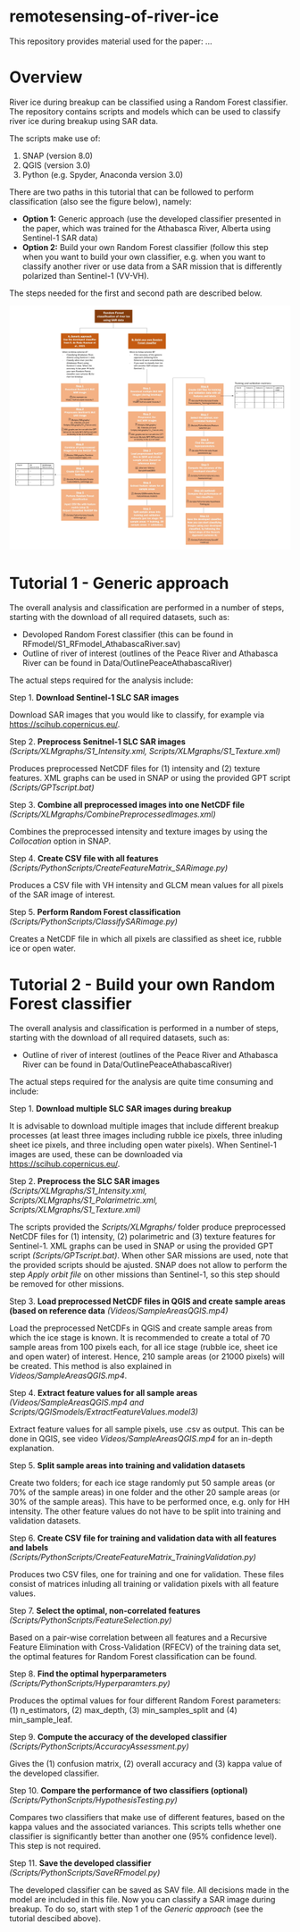 # remotesensing-of-river-ice

This repository provides material used for the paper: <add a link here> ...

Overview
========

River ice during breakup can be classified using a Random Forest classifier. The repository contains scripts and models which can be used to classify river ice during breakup using SAR data.

The scripts make use of:
  1) SNAP (version 8.0)
  2) QGIS (version 3.0)
  3) Python (e.g. Spyder, Anaconda version 3.0)

There are two paths in this tutorial that can be followed to perform classification (also see the figure below), namely:
- **Option 1:** Generic approach (use the developed classifier presented in the paper, which was trained for the Athabasca River, Alberta using Sentinel-1 SAR data)
- **Option 2:** Build your own Random Forest classifier (follow this step when you want to build your own classifier, e.g. when you want to classify another river or use data from a SAR mission that is differently polarized than Sentinel-1 (VV-VH). 

The steps needed for the first and second path are described below.

![alt text](https://github.com/SdeRodaHusman/remotesensing-of-river-ice/blob/main/Figures/Roadmap_RFmodel.jpg?raw=true)


Tutorial 1 - Generic approach
========

The overall analysis and classification are performed in a number of steps, starting with the download of all required datasets, such as:

* Devoloped Random Forest classifier (this can be found in RFmodel/S1_RFmodel_AthabascaRiver.sav)
* Outline of river of interest (outlines of the Peace River and Athabasca River can be found in Data/OutlinePeaceAthabascaRiver)

The actual steps required for the analysis include:

Step 1. **Download Sentinel-1 SLC SAR images**

Download SAR images that you would like to classify, for example via https://scihub.copernicus.eu/.

Step 2. **Preprocess Senitnel-1 SLC SAR images** *(Scripts/XLMgraphs/S1_Intensity.xml, Scripts/XLMgraphs/S1_Texture.xml)*

Produces preprocessed NetCDF files for (1) intensity and (2) texture features. XML graphs can be used in SNAP or using the provided GPT script *(Scripts/GPTscript.bat)*

Step 3. **Combine all preprocessed images into one NetCDF file** *(Scripts/XLMgraphs/CombinePreprocessedImages.xml)*

Combines the preprocessed intensity and texture images by using the *Collocation* option in SNAP. 

Step 4. **Create CSV file with all features** *(Scripts/PythonScripts/CreateFeatureMatrix_SARimage.py)*

Produces a CSV file with VH intensity and GLCM mean values for all pixels of the SAR image of interest.

Step 5. **Perform Random Forest classification** *(Scripts/PythonScripts/ClassifySARimage.py)* 

Creates a NetCDF file in which all pixels are classified as sheet ice, rubble ice or open water. 



Tutorial 2 - Build your own Random Forest classifier
========

The overall analysis and classification is performed in a number of steps, starting with the download of all required datasets, such as:

* Outline of river of interest (outlines of the Peace River and Athabasca River can be found in Data/OutlinePeaceAthabascaRiver)

The actual steps required for the analysis are quite time consuming and include:

Step 1. **Download multiple SLC SAR images during breakup**

It is advisable to download multiple images that include different breakup processes (at least three images including rubble ice pixels, three inluding sheet ice pixels, and three including open water pixels). When Sentinel-1 images are used, these can be downloaded via https://scihub.copernicus.eu/.

Step 2. **Preprocess the SLC SAR images** *(Scripts/XLMgraphs/S1_Intensity.xml, Scripts/XLMgraphs/S1_Polarimetric.xml, Scripts/XLMgraphs/S1_Texture.xml)*

The scripts provided the *Scripts/XLMgraphs/* folder produce preprocessed NetCDF files for (1) intensity, (2) polarimetric and (3) texture features for Sentinel-1. XML graphs can be used in SNAP or using the provided GPT script *(Scripts/GPTscript.bat)*. When other SAR missions are used, note that the provided scripts should be ajusted. SNAP does not allow to perform the step *Apply orbit file* on other missions than Sentinel-1, so this step should be removed for other missions. 

Step 3. **Load preprocessed NetCDF files in QGIS and create sample areas (based on reference data** *(Videos/SampleAreasQGIS.mp4)*

Load the preprocessed NetCDFs in QGIS and create sample areas from which the ice stage is known. It is recommended to create a total of 70 sample areas from 100 pixels each, 
for all ice stage (rubble ice, sheet ice and open water) of interest. Hence, 210 sample areas (or 21000 pixels) will be created. This method is also explained in *Videos/SampleAreasQGIS.mp4*.

Step 4. **Extract feature values for all sample areas** *(Videos/SampleAreasQGIS.mp4 and Scripts/QGISmodels/ExtractFeatureValues.model3)*

Extract feature values for all sample pixels, use .csv as output. This can be done in QGIS, see video *Videos/SampleAreasQGIS.mp4* for an in-depth explanation.  

Step 5. **Split sample areas into training and validation datasets**

Create two folders; for each ice stage randomly put 50 sample areas (or 70% of the sample areas) in one folder and the other 20 sample areas (or 30% of the sample areas). This have to be performed once, e.g. only for HH intensity. The other feature values do not have to be split into training and validation datasets.  

Step 6. **Create CSV file for training and validation data with all features and labels** *(Scripts/PythonScripts/CreateFeatureMatrix_TrainingValidation.py)*

Produces two CSV files, one for training and one for validation. These files consist of matrices inluding all training or validation pixels with all feature values. 

Step 7. **Select the optimal, non-correlated features** *(Scripts/PythonScripts/FeatureSelection.py)* 

Based on a pair-wise correlation between all features and a Recursive Feature Elimination with Cross-Validation (RFECV) of the training data set, the optimal features for Random Forest classification can be found. 

Step 8. **Find the optimal hyperparameters** *(Scripts/PythonScripts/Hyperparamters.py)* 

Produces the optimal values for four different Random Forest parameters: (1) n_estimators, (2) max_depth, (3) min_samples_split and (4) min_sample_leaf. 


Step 9. **Compute the accuracy of the developed classifier** *(Scripts/PythonScripts/AccuracyAssessment.py)* 

Gives the (1) confusion matrix, (2) overall accuracy and (3) kappa value of the developed classifier.

Step 10. **Compare the performance of two classifiers (optional)** *(Scripts/PythonScripts/HypothesisTesting.py)* 

Compares two classifiers that make use of different features, based on the kappa values and the associated variances. This scripts tells whether one classifier is significantly better than another one (95% confidence level). This step is not required.

Step 11. **Save the developed classifier** *(Scripts/PythonScripts/SaveRFmodel.py)* 

The developed classifier can be saved as SAV file. All decisions made in the model are included in this file. Now you can classify a SAR image during breakup. To do so, start with step 1 of the *Generic approach* (see the tutorial descibed above). 
